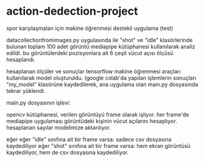 # action-dedection-project
spor karşılaşmaları için makine öğrenmesi destekli uygulama (test)




datacollectionfromimages.py uygulasında ile "shot" ve "idle" klasörlerinde bulunan toplam 100 adet görüntü mediapipe kütüphanesi kullanılarak analiz edildi.
bu görüntülerdeki pozisyonlara ait 6 çeşit vücut açısı ölçüsü hesaplandı. 

hesaplanan ölçüler ve sonuçlar tensorflow makine öğrenmesi araçları kullanılarak model oluşturuldu. (google colab'da yapılan işlemlerin sonuçları "my_model" klasörüne kaydedilerek, ana uygulama olan main.py dosyasında tekrar yüklendi.

main.py dosyasının işlevi:

opencv kütüphanesi, verilen görüntüyü frame olarak işliyor. her frame'de mediapipe uygulaması görüntüdeki kişinin vücut açılarını hesaplıyor.
hesaplanan sayılar modelimize aktarılıyor.

eğer eğer "idle" sınıfına ait bir frame varsa: sadece csv dosyasına kaydediliyor 
eğer "shot" sınıfına ait bir frame varsa:  hem ekran görüntüsü kaydediliyor, hem de csv dosyasına kaydediliyor. 




